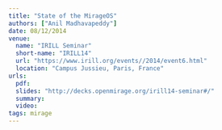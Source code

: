 ```yaml
---
title: "State of the MirageOS"
authors: ["Anil Madhavapeddy"]
date: 08/12/2014
venue:
  name: "IRILL Seminar"
  short-name: "IRILL14"
  url: "https://www.irill.org/events//2014/event6.html"
  location: "Campus Jussieu, Paris, France"
urls:
  pdf:
  slides: "http://decks.openmirage.org/irill14-seminar#/"
  summary:
  video:
tags: mirage
---
```

